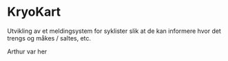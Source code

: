 # KryoKart

Utvikling av et meldingsystem for syklister slik at de kan informere hvor det trengs og måkes / saltes, etc.

Arthur var her